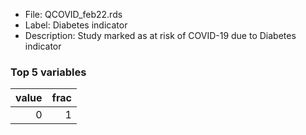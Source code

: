 

* File: QCOVID_feb22.rds
* Label: Diabetes indicator
* Description: Study marked as at risk of COVID-19 due to Diabetes indicator

### Top 5 variables
|   value |   frac |
|--------:|-------:|
|       0 |      1 |
        